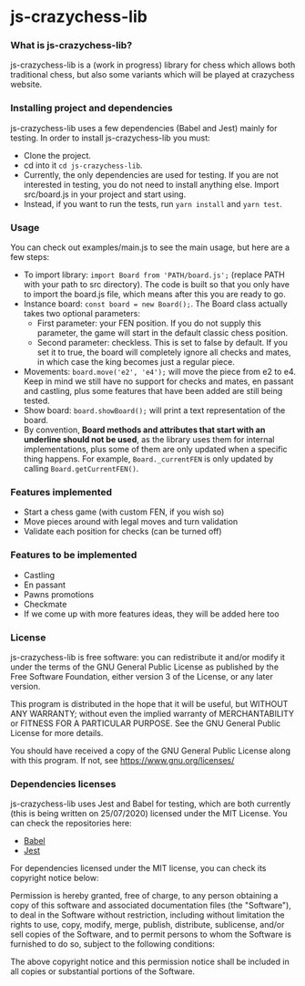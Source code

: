 # js-crazychess-lib

### What is js-crazychess-lib?

js-crazychess-lib is a (work in progress) library for chess which allows both traditional chess, but also some variants which will be played at crazychess website.

### Installing project and dependencies

js-crazychess-lib uses a few dependencies (Babel and Jest) mainly for testing. In order to install js-crazychess-lib you must:
- Clone the project.
- cd into it `cd js-crazychess-lib`.
- Currently, the only dependencies are used for testing. If you are not interested in testing, you do not need to install anything else. Import src/board.js in your project and start using.
- Instead, if you want to run the tests, run `yarn install` and `yarn test`.

### Usage

You can check out examples/main.js to see the main usage, but here are a few steps:
- To import library: `import Board from 'PATH/board.js';` (replace PATH with your path to src directory). The code is built so that you only have to import the board.js file, which means after this you are ready to go.
- Instance board: `const board = new Board();`. The Board class actually takes two optional parameters:
  - First parameter: your FEN position. If you do not supply this parameter, the game will start in the default classic chess position.
  - Second parameter: checkless. This is set to false by default. If you set it to true, the board will completely ignore all checks and mates, in which case the king becomes just a regular piece.
- Movements: `board.move('e2', 'e4');` will move the piece from e2 to e4. Keep in mind we still have no support for checks and mates, en passant and castling, plus some features that have been added are still being tested.
- Show board: `board.showBoard();` will print a text representation of the board.
- By convention, **Board methods and attributes that start with an underline should not be used**, as the library uses them for internal implementations, plus some of them are only updated when a specific thing happens. For example, `Board._currentFEN` is only updated by calling `Board.getCurrentFEN()`.

### Features implemented

- Start a chess game (with custom FEN, if you wish so)
- Move pieces around with legal moves and turn validation
- Validate each position for checks (can be turned off)

### Features to be implemented

- Castling
- En passant
- Pawns promotions
- Checkmate
- If we come up with more features ideas, they will be added here too

### License

js-crazychess-lib is free software: you can redistribute it and/or modify
it under the terms of the GNU General Public License as published by
the Free Software Foundation, either version 3 of the License, or any later version.

This program is distributed in the hope that it will be useful,
but WITHOUT ANY WARRANTY; without even the implied warranty of
MERCHANTABILITY or FITNESS FOR A PARTICULAR PURPOSE. See the
GNU General Public License for more details.

You should have received a copy of the GNU General Public License
along with this program.  If not, see <https://www.gnu.org/licenses/>

### Dependencies licenses

js-crazychess-lib uses Jest and Babel for testing, which are both currently (this is being written on 25/07/2020) licensed under the MIT License.
You can check the repositories here:
- [Babel](https://github.com/babel/babel/blob/main/LICENSE)
- [Jest](https://github.com/facebook/jest/blob/master/LICENSE)

For dependencies licensed under the MIT license, you can check its copyright notice below:

Permission is hereby granted, free of charge, to any person obtaining a copy
of this software and associated documentation files (the "Software"), to deal
in the Software without restriction, including without limitation the rights
to use, copy, modify, merge, publish, distribute, sublicense, and/or sell
copies of the Software, and to permit persons to whom the Software is
furnished to do so, subject to the following conditions:

The above copyright notice and this permission notice shall be included in all
copies or substantial portions of the Software.

